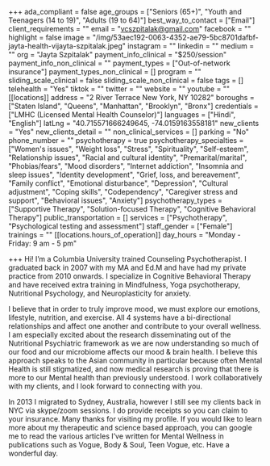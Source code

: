 +++
ada_compliant = false
age_groups = ["Seniors (65+)", "Youth and Teenagers (14 to 19)", "Adults (19 to 64)"]
best_way_to_contact = ["Email"]
client_requirements = ""
email = "vcszpitalak@gmail.com"
facebook = ""
highlight = false
image = "/img/53aec192-0063-4352-ae79-5bc8701dafbf-jayta-health-vijayta-szpitalak.jpeg"
instagram = ""
linkedin = ""
medium = ""
org = "Jayta Szpitalak"
payment_info_clinical = "$250/session"
payment_info_non_clinical = ""
payment_types = ["Out-of-network insurance"]
payment_types_non_clinical = []
program = ""
sliding_scale_clinical = false
sliding_scale_non_clinical = false
tags = []
telehealth = "Yes"
tiktok = ""
twitter = ""
website = ""
youtube = ""
[[locations]]
address = "2 River Terrace New York, NY 10282"
boroughs = ["Staten Island", "Queens", "Manhattan", "Brooklyn", "Bronx"]
credentials = ["LMHC (Licensed Mental Health Counselor)"]
languages = ["Hindi", "English"]
latLng = "40.715571666249645, -74.0159163558181"
new_clients = "Yes"
new_clients_detail = ""
non_clinical_services = []
parking = "No"
phone_number = ""
psychotherapy = true
psychotherapy_specialties = ["Women's issues", "Weight loss", "Stress", "Spirituality", "Self-esteem", "Relationship issues", "Racial and cultural identity", "Premarital/marital", "Phobias/fears", "Mood disorders", "Internet addiction", "Insomnia and sleep issues", "Identity development", "Grief, loss, and bereavement", "Family conflict", "Emotional disturbance", "Depression", "Cultural adjustment", "Coping skills", "Codependency", "Caregiver stress and support", "Behavioral issues", "Anxiety"]
psychotherapy_types = ["Supportive Therapy", "Solution-focused Therapy", "Cognitive Behavioral Therapy"]
public_transportation = []
services = ["Psychotherapy", "Psychological testing and assessment"]
staff_gender = ["Female"]
trainings = ""
[[locations.hours_of_operation]]
day_hours = "Monday - Friday: 9 am - 5 pm"

+++
Hi! I’m a Columbia University trained Counseling Psychotherapist. I graduated back in 2007 with my MA and Ed.M and have had my private practice from 2010 onwards. I specialize in Cognitive Behavioral Therapy and have received extra training in Mindfulness, Yoga psychotherapy, Nutritional Psychology, and Neuroplasticity for anxiety.  
  
I believe that in order to truly improve mood, we must explore our emotions, lifestyle, nutrition, and exercise. All 4 systems have a bi-directional relationships and affect one another and contribute to your overall wellness. I am especially excited about the research disseminating out of the Nutritional Psychiatric framework as we are now understanding so much of our food and our microbiome affects our mood & brain health. I believe this approach speaks to the Asian community in particular because often Mental Health is still stigmatized, and now medical research is proving that there is more to our Mental health than previously understood. I work collaboratively with my clients, and I look forward to connecting with you.  
  
In 2013 I migrated to Sydney, Australia, however I still see my clients back in NYC via skype/zoom sessions. I do provide receipts so you can claim to your insurance. Many thanks for visiting my profile. If you would like to learn more about my therapeutic and science based approach, you can google me to read the various articles I’ve written for Mental Wellness in publications such as Vogue, Body & Soul, Teen Vogue, etc. Have a wonderful day.